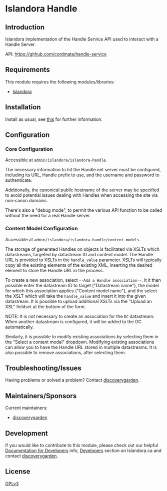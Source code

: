 # Islandora Handle

## Introduction

Islandora implementation of the Handle Service API used to interact with a Handle Server.

API: https://github.com/cordmata/handle-service

## Requirements

This module requires the following modules/libraries:

* [Islandora](https://github.com/islandora/islandora)

## Installation

Install as usual, see [this](https://drupal.org/documentation/install/modules-themes/modules-7) for further information.

## Configuration

### Core Configuration

Accessible at `admin/islandora/islandora-handle`.

The necessary information to hit the Handle.net server must be configured, including its URL, Handle prefix to use, and the username and password to authenticate.

Additionally, the canonical public hostname of the server may be specified to avoid potential issues dealing with Handles when accessing the site via non-canon domains.

There's also a "debug mode", to permit the various API function to be called without the need for a real Handle server.

### Content Model Configuration

Accessible at `admin/islandora/islandora-handle/content-models`.

The storage of generated Handles on objects is facilitated via XSLTs which datastreams, targeted by datastream ID and content model. The Handle URL is provided to XSLTs in the `handle_value` parameter. XSLTs will typically copy all the existing elements of the existing XML, inserting the desired element to store the Handle URL in the process.

To create a new association, select `--Add a Handle association--`. It it then possible enter the datastream ID to target ("Datastream name"), the model for which this association applies ("Content model name"), and the select the XSLT which will take the `handle_value` and insert it into the given datastream. It is possible to upload additional XSLTs via the "Upload an XSL" fieldset at the bottom of the form.

NOTE: It is _not_ necessary to create an association for the `DC` datastream: When another datastream is configured, it will be added to the DC automatically.

Similarly, it is possible to modify existing associations by selecting them in the "Select a content model" dropdown. Modifying existing associations can allow you to have the Handle URL stored in multiple datastreams. It is also possible to remove associations, after selecting them.

## Troubleshooting/Issues

Having problems or solved a problem? Contact [discoverygarden](http://support.discoverygarden.ca).

## Maintainers/Sponsors

Current maintainers:

* [discoverygarden](http://www.discoverygarden.ca)

## Development

If you would like to contribute to this module, please check out our helpful
[Documentation for Developers](https://github.com/Islandora/islandora/wiki#wiki-documentation-for-developers)
info, [Developers](http://islandora.ca/developers) section on Islandora.ca and
contact [discoverygarden](http://support.discoverygarden.ca).

## License

[GPLv3](http://www.gnu.org/licenses/gpl-3.0.txt)
